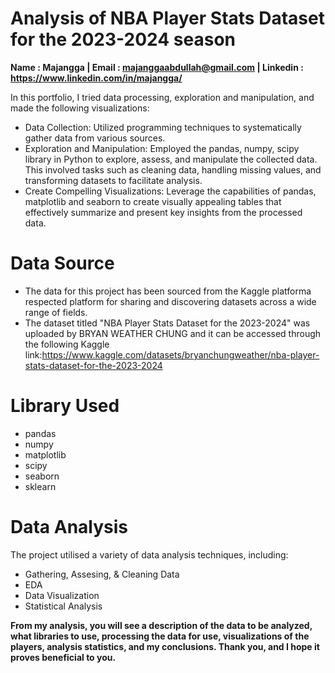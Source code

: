 # Analysis of NBA Player Stats Dataset for the 2023-2024 season
**Name : Majangga | Email : majanggaabdullah@gmail.com | Linkedin : https://www.linkedin.com/in/majangga/**

In this portfolio, I tried data processing, exploration and manipulation, and made the following visualizations:
- Data Collection: Utilized programming techniques to systematically gather data from various sources.
- Exploration and Manipulation: Employed the pandas, numpy, scipy library in Python to explore, assess, and manipulate the collected data. This involved tasks such as cleaning data, handling missing values, and transforming datasets to facilitate analysis.
- Create Compelling Visualizations: Leverage the capabilities of pandas, matplotlib and seaborn to create visually appealing tables that effectively summarize and present key insights from the processed data.

# Data Source
- The data for this project has been sourced from the Kaggle platforma respected platform for sharing and discovering datasets across a wide range of fields.
- The dataset titled "NBA Player Stats Dataset for the 2023-2024" was uploaded by BRYAN WEATHER CHUNG and it can be accessed through the following Kaggle link:https://www.kaggle.com/datasets/bryanchungweather/nba-player-stats-dataset-for-the-2023-2024

# Library Used
- pandas
- numpy
- matplotlib
- scipy
- seaborn
- sklearn

# Data Analysis
The project utilised a variety of data analysis techniques, including:
- Gathering, Assesing, & Cleaning Data
- EDA
- Data Visualization
- Statistical Analysis

**From my analysis, you will see a description of the data to be analyzed, what libraries to use, processing the data for use, visualizations of the players, analysis statistics, and my conclusions. Thank you, and I hope it proves beneficial to you.**
